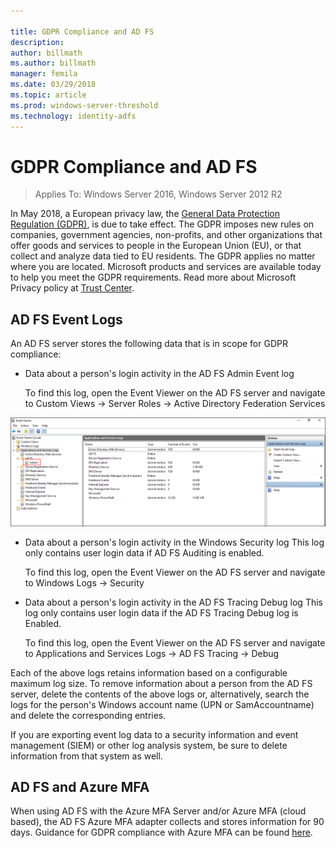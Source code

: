 ```yaml
---

title: GDPR Compliance and AD FS
description:
author: billmath
ms.author: billmath
manager: femila
ms.date: 03/29/2018
ms.topic: article
ms.prod: windows-server-threshold
ms.technology: identity-adfs
---
```

# GDPR Compliance and AD FS

>Applies To: Windows Server 2016, Windows Server 2012 R2

In May 2018, a European privacy law, the [General Data Protection Regulation (GDPR)](https://ec.europa.eu/info/law/law-topic/data-protection_en), is due to take effect. The GDPR imposes new rules on companies, government agencies, non-profits, and other organizations that offer goods and services to people in the European Union (EU), or that collect and analyze data tied to EU residents. The GDPR applies no matter where you are located. 
Microsoft products and services are available today to help you meet the GDPR requirements. Read more about Microsoft Privacy policy at [Trust Center](https://www.microsoft.com/trustcenter).

## AD FS Event Logs
An AD FS server stores the following data that is in scope for GDPR compliance:


- Data about a person's login activity in the AD FS Admin Event log
  
    To find this log, open the Event Viewer on the AD FS server and navigate to Custom Views -> Server Roles -> Active Directory Federation Services

![](media/gdpr-and-ad-fs-compliance/gdpr1.png)

- Data about a person's login activity in the Windows Security log
  This log only contains user login data if AD FS Auditing is enabled.
  
    To find this log, open the Event Viewer on the AD FS server and navigate to Windows Logs -> Security
  
- Data about a person's login activity in the AD FS Tracing Debug log
   This log only contains user login data if the AD FS Tracing Debug log is Enabled.
  
    To find this log, open the Event Viewer on the AD FS server and navigate to Applications and Services Logs -> AD FS Tracing -> Debug
 

Each of the above logs retains information based on a configurable maximum log size.  To remove information about a person from the AD FS server, delete the contents of the above logs or, alternatively, search the logs for the person's Windows account name (UPN or SamAccountname) and delete the corresponding entries.  

If you are exporting event log data to a security information and event management (SIEM) or other log analysis system, be sure to delete information from that system as well.

## AD FS and Azure MFA
When using AD FS with the Azure MFA Server and/or Azure MFA (cloud based), the AD FS Azure MFA adapter collects and stores information for 90 days.  Guidance for GDPR compliance with Azure MFA can be found [here](https://docs.microsoft.com/azure/multi-factor-authentication/multi-factor-authentication-gdpr).

 